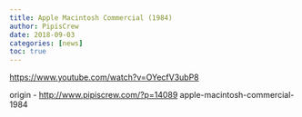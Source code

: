 ```yaml
---
title: Apple Macintosh Commercial (1984)
author: PipisCrew
date: 2018-09-03
categories: [news]
toc: true
---
```


https://www.youtube.com/watch?v=OYecfV3ubP8

origin - http://www.pipiscrew.com/?p=14089 apple-macintosh-commercial-1984